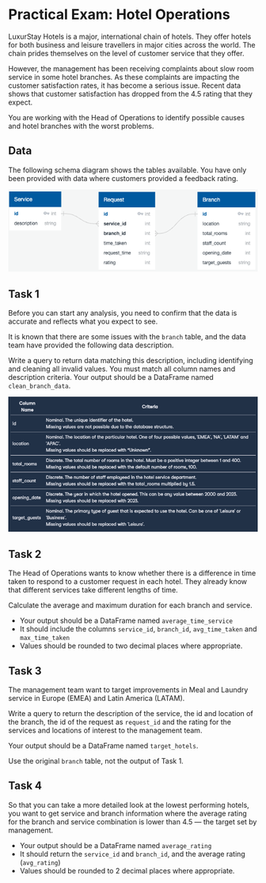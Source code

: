 # Practical Exam: Hotel Operations

LuxurStay Hotels is a major, international chain of hotels. They offer hotels for both business and leisure travellers in major cities across the world. The chain prides themselves on the level of customer service that they offer.

However, the management has been receiving complaints about slow room service in some hotel branches. As these complaints are impacting the customer satisfaction rates, it has become a serious issue. Recent data shows that customer satisfaction has dropped from the 4.5 rating that they expect.

You are working with the Head of Operations to identify possible causes and hotel branches with the worst problems.

## Data

The following schema diagram shows the tables available. You have only been provided with data where customers provided a feedback rating.

![alt text](image.png)


## Task 1

Before you can start any analysis, you need to confirm that the data is accurate and reflects what you expect to see.

It is known that there are some issues with the `branch` table, and the data team have provided the following data description.

Write a query to return data matching this description, including identifying and cleaning all invalid values. You must match all column names and description criteria. Your output should be a DataFrame named `clean_branch_data`.

![alt text](image-1.png)

## Task 2

The Head of Operations wants to know whether there is a difference in time taken to respond to a customer request in each hotel. They already know that different services take different lengths of time.

Calculate the average and maximum duration for each branch and service.

- Your output should be a DataFrame named `average_time_service`
- It should include the columns `service_id`, `branch_id`, `avg_time_taken` and `max_time_taken`
- Values should be rounded to two decimal places where appropriate.

## Task 3

The management team want to target improvements in Meal and Laundry service in Europe (EMEA) and Latin America (LATAM).

Write a query to return the description of the service, the id and location of the branch, the id of the request as `request_id` and the rating for the services and locations of interest to the management team.

Your output should be a DataFrame named `target_hotels`.

Use the original `branch` table, not the output of Task 1.

## Task 4

So that you can take a more detailed look at the lowest performing hotels, you want to get service and branch information where the average rating for the branch and service combination is lower than 4.5 — the target set by management.

- Your output should be a DataFrame named `average_rating`
- It should return the `service_id` and `branch_id`, and the average rating (`avg_rating`)
- Values should be rounded to 2 decimal places where appropriate.
